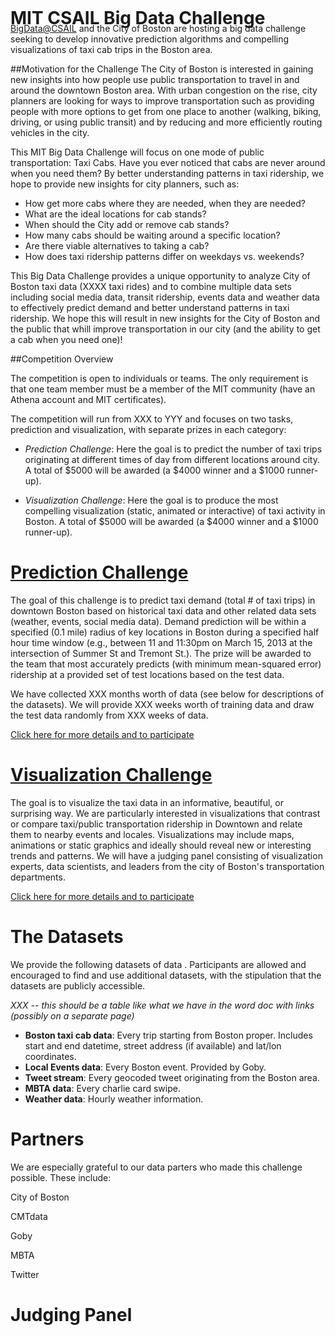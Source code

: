 <div style="position:absolute; top:0; z-index:2"> <h1> MIT CSAIL Big Data Challenge </h2>
</div>

[BigData@CSAIL](http://bigdata.csail.mit.edu) and the City of
Boston are hosting a big data challenge seeking to develop innovative
prediction algorithms and compelling visualizations of taxi cab trips in the Boston area.

##Motivation for the Challenge
 The City of Boston is interested in gaining new insights into how people use public transportation to travel in and around the downtown Boston area.  With urban congestion on the rise, city planners are looking for ways to improve transportation such as providing people with more options to get from one place to another (walking, biking, driving, or using public transit) and by reducing and more efficiently routing vehicles in the city.

This MIT Big Data Challenge will focus on one mode of public transportation: Taxi Cabs.  Have you ever noticed that cabs are never around when you need them?  By better understanding patterns in taxi ridership, we hope to provide new insights for city planners, such as:

* How get more cabs where they are needed, when they are needed?  
* What are the ideal locations for cab stands? 
* When should the City add or remove cab stands?  
* How many cabs should be waiting around a specific location? 
* Are there viable alternatives to taking a cab? 
* How does taxi ridership patterns differ on weekdays vs. weekends?

This Big Data Challenge provides a unique opportunity to analyze City of Boston taxi data (XXXX taxi rides) and to combine multiple data sets including social media data, transit ridership, events data and weather data to effectively predict demand and better understand patterns in taxi ridership.  We hope this will result in new insights for the City of Boston and the public that whill improve transportation in our city (and the ability to get a cab when you need one)!


##Competition Overview

The competition is open to individuals or teams.  The only requirement is that one team member must be a member of the MIT community (have an Athena account and MIT certificates).

The competition will run from XXX to YYY and focuses on two tasks, prediction and visualization, with separate prizes in each category:

* _Prediction Challenge_:  Here the goal is to predict the number of taxi trips originating at different times of day from different locations around city.   A total of $5000 will be awarded (a $4000 winner and a $1000 runner-up).

* _Visualization Challenge_:  Here the goal is to produce the most compelling visualization (static, animated or interactive) of taxi activity in Boston. A total of $5000 will be awarded (a $4000 winner and a $1000 runner-up).

<a name="prediction" href="prediction"> Prediction Challenge</a>
============

The goal of this challenge is to predict taxi demand (total # of taxi trips) in downtown Boston based on historical taxi data and other related data sets (weather, events, social media data).   Demand prediction will be within a specified (0.1 mile) radius of key locations in Boston during a specified half hour time window  (e.g., between 11 and 11:30pm on March 15, 2013 at the intersection of Summer St and Tremont St.).   The prize will be awarded to the team that most accurately predicts (with minimum mean-squared error) ridership at a provided  set of test locations based on the test data.

We have collected XXX months worth of data (see below for descriptions
of the datasets).  We will provide XXX weeks worth of training data
and draw the test data randomly from XXX weeks of data.


[Click here for more details and to participate](/prediction)


<a name="visualization" href="visualization"> Visualization Challenge</a>
===============

The goal is to visualize the taxi  data in an informative, beautiful, or surprising way.  We are particularly interested in visualizations that contrast or compare taxi/public transportation ridership in Downtown and relate them  to nearby events and locales.  Visualizations may include maps, animations or static graphics and ideally should reveal new or interesting trends and patterns.
We will have a judging panel consisting of visualization experts, data
scientists, and leaders from the city of Boston's transportation departments.

[Click here for more details and to participate](/visualization)

The Datasets
==========

We  provide the following datasets of data .  Participants are allowed and encouraged to find and use additional datasets, with the stipulation that the datasets are publicly  accessible.

<i>XXX -- this should be a table like what we have in the word doc with links (possibly on a separate page)</i>

* **Boston taxi cab data**: Every trip starting from Boston proper.  Includes start and end datetime, street address (if available) and lat/lon coordinates.
* **Local Events data**: Every Boston event.  Provided by Goby.
* **Tweet stream**: Every geocoded tweet originating from the Boston area.
* **MBTA data**: Every charlie card swipe.
* **Weather data**: Hourly weather information.


Partners
============

We are especially grateful to  our data parters who made this challenge possible.
These include:

City of Boston

CMTdata

Goby

MBTA

Twitter

Judging Panel
================

